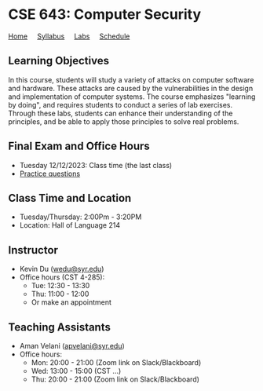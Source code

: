 # CSE 643: Computer Security

[Home](./index.md) &nbsp;&nbsp;&nbsp; [Syllabus](./syllabus.md)  &nbsp;&nbsp;&nbsp; [Labs](./labs.md) &nbsp;&nbsp;&nbsp; [Schedule](./schedule.md)

## Learning Objectives

In this course, students will study a variety of attacks on computer software
and hardware. These attacks are caused by the vulnerabilities in the design and
implementation of computer systems. The course emphasizes "learning by doing",
and requires students to conduct a series of lab exercises. Through these labs,
students can enhance their understanding of the principles, and be able to
apply those principles to solve real problems.

## Final Exam and Office Hours
  - Tuesday 12/12/2023: Class time (the last class)
  - [Practice questions](https://www.handsonsecurity.net/resources.html)

## Class Time and Location
  - Tuesday/Thursday: 2:00Pm - 3:20PM
  - Location: Hall of Language 214


## Instructor
  - Kevin Du (wedu@syr.edu)
  - Office hours (CST 4-285):
      - Tue: 12:30 - 13:30 
      - Thu: 11:00 - 12:00 
      - Or make an appointment

## Teaching Assistants
  - Aman Velani (apvelani@syr.edu)
  - Office hours: 
      - Mon: 20:00 - 21:00 (Zoom link on Slack/Blackboard)
      - Wed: 13:00 - 15:00 (CST ...)
      - Thu: 20:00 - 21:00 (Zoom link on Slack/Blackboard)

